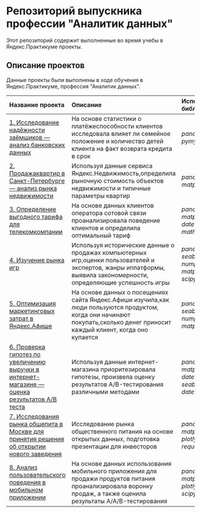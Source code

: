 # Репозиторий выпускника профессии "Аналитик данных" 

Этот репозиторий содержит выполненные во время учебы в Яндекс.Практикуме проекты.

## Описание проектов

Данные проекты были выполнены в ходе обучения в Яндекс.Практикуме, профессия "Аналитик данных".

| Название проекта | Описание | Используемые библиотеки | 
| :---------------------- | :---------------------- | :---------------------- |
| [1. Исследование надёжности заёмщиков — анализ банковских данных](Credit_scoring) | На основе статистики о платёжеспособности клиентов исследовала влияет ли семейное положение и количество детей клиента на факт возврата кредита в срок| *pandas*, *pymystem3* |
| [2. Продажаквартир в Санкт-Петербурге — анализ рынка недвижимости](Apartments_for_sale) | Используя данные сервиса Яндекс.Недвижимость,определила рыночную стоимость объектов недвижимости и типичные параметры квартир| *pandas*, *matplotlib* |
| [3. Определение выгодного тарифа для телекомкомпании](Mobile_phone_rates) | На основе данных клиентов оператора сотовой связи проанализировала поведение клиентов и определила оптимальный тариф| *pandas*, *numpy*,  *matplotlib*, *datetime*, *scipy*, *math* |
| [4. Изучение рынка игр](Games) | Используя исторические данные о продажах компьютерных игр,оценки пользователей и экспертов, жанры иплатформы, выявила закономерности, определяющие успешность игры| *pandas*, *seaborn*,  *numpy*,  *matplotlib*, *scipy* |
| [5. Оптимизация маркетинговых затрат в Яндекс.Афише](Optimization_of_marketing_costs) | На основе данных о посещениях сайта Яндекс.Афиши изучила,как люди пользуются продуктом, когда они начинают покупать,сколько денег приносит каждый клиент, когда оно купается| *pandas*, *seaborn*,  *numpy*, *matplotlib* |
| [6. Проверка гипотез по увеличению выручки в интернет-магазине — оценка результатов A/B теста](Hypotheses_online_store) | Используя данные интернет-магазина приоритезировала гипотезы, произвела оценку результатов A/B-тестирования различными методами| *pandas*, *numpy*, *matplotlib*, *datetime*, *seaborn*, *scipy*, *datetime* |
| [7. Исследования рынка общепита в Москве для принятия решения об открытии нового заведения](Food_service_market) | Исследование рынка общественного питания на основе открытых данных, подготовка презентации для инвесторов| *pandas*, *numpy*, *matplotlib*, *plotly*, *seaborn*, *requests*, *io* |
| [8. Анализ пользовательского поведения в мобильном приложении](Food_sales_funnel) | На основе данных использования мобильного приложения для продажи продуктов питания проанализировала воронку продаж, а также оценила результаты A/A/B-тестирования| *pandas*, *numpy*, *matplotlib*, *plotly*, *seaborn*, *scipy*, *math* |
